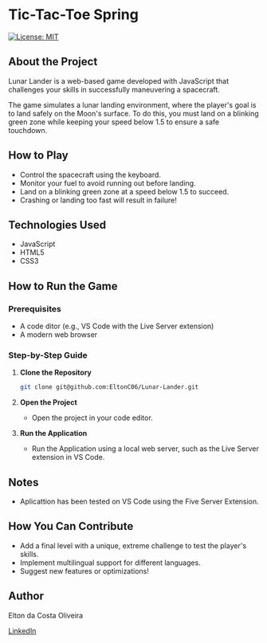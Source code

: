 # Tic-Tac-Toe Spring

[![License: MIT](https://img.shields.io/badge/License-MIT-yellow.svg)](https://github.com/EltonC06/Lunar-Lander/blob/main/LICENSE)

## About the Project

Lunar Lander is a web-based game developed with JavaScript that challenges your skills in successfully maneuvering a spacecraft.

The game simulates a lunar landing environment, where the player's goal is to land safely on the Moon's surface. To do this, you must land on a blinking green zone while keeping your speed below 1.5 to ensure a safe touchdown.

## How to Play
- Control the spacecraft using the keyboard.
- Monitor your fuel to avoid running out before landing.
- Land on a blinking green zone at a speed below 1.5 to succeed.
- Crashing or landing too fast will result in failure!

## Technologies Used

- JavaScript
- HTML5
- CSS3

## How to Run the Game

### Prerequisites
- A code ditor (e.g., VS Code with the Live Server extension)
- A modern web browser

### Step-by-Step Guide

1. **Clone the Repository**
   ```bash
   git clone git@github.com:EltonC06/Lunar-Lander.git
   ```

2. **Open the Project**
   - Open the project in your code editor.

3. **Run the Application**
   - Run the Application using a local web server, such as the Live Server extension in VS Code.

## Notes
- Aplicattion has been tested on VS Code using the Five Server Extension.

## How You Can Contribute
- Add a final level with a unique, extreme challenge to test the player's skills.
- Implement multilingual support for different languages.
- Suggest new features or optimizations!

## Author

Elton da Costa Oliveira

[LinkedIn](https://www.linkedin.com/in/elton-da-costa/)